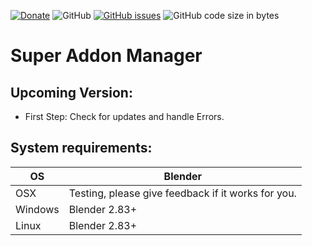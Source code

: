 [![Donate](https://img.shields.io/endpoint?url=https%3A%2F%2Fraw.githubusercontent.com%2FBlenderDefender%2FBlenderDefender%2Fshields_endpoint%2FSUPERADDONMANAGER.json)](https://blendermarket.com/products/superaddonmanager)
![GitHub](https://img.shields.io/github/license/BlenderDefender/SuperAddonManager?color=green&style=for-the-badge)
[![GitHub issues](https://img.shields.io/github/issues/BlenderDefender/SuperAddonManager?style=for-the-badge)](https://github.com/BlenderDefender/SuperAddonManager/issues)
![GitHub code size in bytes](https://img.shields.io/github/languages/code-size/BlenderDefender/SuperAddonManager?style=for-the-badge)

# Super Addon Manager

<!-- TODO Add a description -->

## Upcoming Version:

<!-- CHANGELOG -->

- First Step: Check for updates and handle Errors.
<!-- CHANGELOG -->

## System requirements:

| **OS**  | **Blender**                                        |
| ------- | -------------------------------------------------- |
| OSX     | Testing, please give feedback if it works for you. |
| Windows | Blender 2.83+                                      |
| Linux   | Blender 2.83+                                      |
